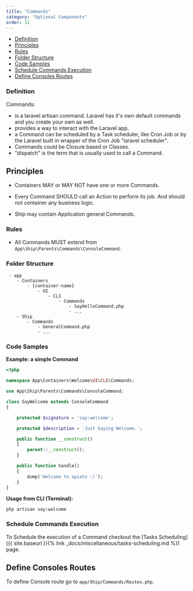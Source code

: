 ```yaml
---
title: "Commands"
category: "Optional Components"
order: 32
---
```


* [Definition](#definition)
* [Principles](#principles)
* [Rules](#rules)
* [Folder Structure](#folder-structure)
* [Code Samples](#code-samples)
* [Schedule Commands Execution](#Schedule-Commands-Execution)
* [Define Consoles Routes](#Routes)



<a name="definition"></a>

### Definition

Commands:

 * is a laravel artisan command. Laravel has it's own default commands and you create your own as well.
 * provides a way to interact with the Laravel app. 
 * a Command can be scheduled by a Task scheduler, like Cron Job or by the Laravel built in wrapper of the Cron Job "laravel scheduler".
 * Commands could be Closure based or Classes.
 * "dispatch" is the term that is usually used to call a Command.

<a name="principles"></a>

## Principles

- Containers MAY or MAY NOT have one or more Commands.

- Every Command SHOULD call an Action to perform its job. And should not container any business logic.

- Ship may contain Application general Commands.


<a name="rules"></a>

### Rules

- All Commands MUST extend from `App\Ship\Parents\Commands\ConsoleCommand`.

<a name="folder-structure"></a>

### Folder Structure

```
 - app
    - Containers
        - {container-name}
            - UI
                - CLI
                    - Commands
                        - SayHelloCommand.php
                        - ...
    - Ship
        - Commands
            - GeneralCommand.php
            - ...
```

<a name="code-samples"></a>

### Code Samples

**Example: a simple Command**

```php
<?php

namespace App\Containers\Welcome\UI\CLI\Commands;

use App\Ship\Parents\Commands\ConsoleCommand;

class SayWelcome extends ConsoleCommand
{

    protected $signature = 'say:welcome';

    protected $description = 'Just Saying Welcome.';

    public function __construct()
    {
        parent::__construct();
    }

    public function handle()
    {
        dump('Welcome to apiato :)');
    }
}

```

**Usage from CLI (Terminal):**

```shell
php artisan say:welcome
```


<a name="Schedule-Commands-Execution"></a>
### Schedule Commands Execution  

To Schedule the execution of a Command checkout the [Tasks Scheduling]({{ site.baseurl }}{% link _docs/miscellaneous/tasks-scheduling.md %}) page.


<a name="Routes"></a>
## Define Consoles Routes

To define Console route go to `app/Ship/Commands/Routes.php`.
